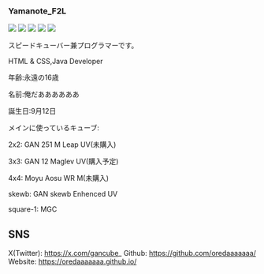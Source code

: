 ### Yamanote_F2L

![](http://github-profile-summary-cards.vercel.app/api/cards/profile-details?username=oredaaaaaaa&theme=github_dark)
![](http://github-profile-summary-cards.vercel.app/api/cards/repos-per-language?username=oredaaaaaaa&theme=github_dark)
![](http://github-profile-summary-cards.vercel.app/api/cards/most-commit-language?username=oredaaaaaaa&theme=github_dark)
![](http://github-profile-summary-cards.vercel.app/api/cards/stats?username=oredaaaaaaa&theme=github_dark)
![](http://github-profile-summary-cards.vercel.app/api/cards/productive-time?username=oredaaaaaaa&theme=github_dark&utcOffset=8)

スピードキューバー兼プログラマーです。

HTML & CSS,Java Developer

年齢:永遠の16歳

名前:俺だああああああ

誕生日:9月12日

メインに使っているキューブ:

2x2: GAN 251 M Leap UV(未購入)

3x3: GAN 12 Maglev UV(購入予定)

4x4: Moyu Aosu WR M(未購入)

skewb: GAN skewb Enhenced UV

square-1: MGC

## SNS
X(Twitter): https://x.com/gancube_
Github: https://github.com/oredaaaaaaa/
Website: https://oredaaaaaaa.github.io/

